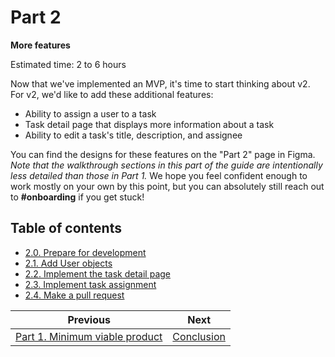 # Part 2

**More features**

Estimated time: 2 to 6 hours

Now that we've implemented an MVP, it's time to start thinking about v2. For v2, we'd like to add these additional features:

- Ability to assign a user to a task
- Task detail page that displays more information about a task
- Ability to edit a task's title, description, and assignee

You can find the designs for these features on the "Part 2" page in Figma. _Note that the walkthrough sections in this part of the guide are intentionally less detailed than those in Part 1._ We hope you feel confident enough to work mostly on your own by this point, but you can absolutely still reach out to **#onboarding** if you get stuck!

## Table of contents

- [2.0. Prepare for development](./2-0-Prepare.md)
- [2.1. Add User objects](./2-1-Users.md)
- [2.2. Implement the task detail page](./2-2-Task-detail.md)
- [2.3. Implement task assignment](./2-3-Task-assignment.md)
- [2.4. Make a pull request](./2-4-Pull-request.md)

| Previous                                     | Next                           |
| -------------------------------------------- | ------------------------------ |
| [Part 1. Minimum viable product](../part-1/) | [Conclusion](../Conclusion.md) |
